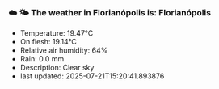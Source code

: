 ### ☁️ 🌤️  The weather in Florianópolis is: Florianópolis

- Temperature: 19.47°C
- On flesh: 19.14°C
- Relative air humidity: 64%
- Rain: 0.0 mm
- Description: Clear sky
- last updated: 2025-07-21T15:20:41.893876
